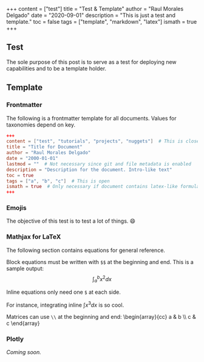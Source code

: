 +++
content = ["test"]
title = "Test & Template"
author = "Raul Morales Delgado"
date = "2020-09-01"
description = "This is just a test and template."
toc = false
tags = ["template", "markdown", "latex"]
ismath = true
+++

## Test
The sole purpose of this post is to serve as a test for deploying new capabilities and to be a template holder.

## Template
### Frontmatter
The following is a frontmatter template for all documents. Values for taxonomies depend on key.
```toml
+++
content = ["test", "tutorials", "projects", "nuggets"]  # This is closed to these values
title = "Title for Document"
author = "Raul Morales Delgado"
date = "2000-01-01"
lastmod = ""  # Not necessary since git and file metadata is enabled
description = "Description for the document. Intro-like text"
toc = true
tags = ["a", "b", "c"]  # This is open
ismath = true  # Only necessary if document contains latex-like formulae.
+++
```

### Emojis
The objective of this test is to test a lot of things. :smile:

### Mathjax for LaTeX
The following section contains equations for general reference.

Block equations must be written with `$$` at the beginning and end. This is a sample output:
$$\int_{a}^{b} x^2 dx$$

Inline equations only need one `$` at each side.

For instance, integrating inline $\int x^3 dx$ is so cool.

Matrices can use `\\` at the beginning and end:
\\begin{array}{cc}
  a & b \\\\
  c & c
\\end{array}

### Plotly
*Coming soon.*